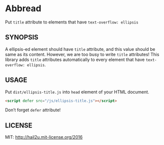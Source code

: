 Abbread
=======

Put `title` attribute to elements that have `text-overflow: ellipsis`


SYNOPSIS
--------

A ellipsis-ed element should have `title` attribute, and this value should be
same as its content. However, we are too busy to write `title` attributes! This
library adds `title` attributes automatically to every element that have
`text-overflow: ellipsis`.


USAGE
-----

Put `dist/ellipsis-title.js` into `head` element of your HTML document.

```html
<script defer src="/js/ellipsis-title.js"></script>
```

Don’t forget `defer` attribute!


LICENSE
-------

MIT: http://hail2u.mit-license.org/2016
